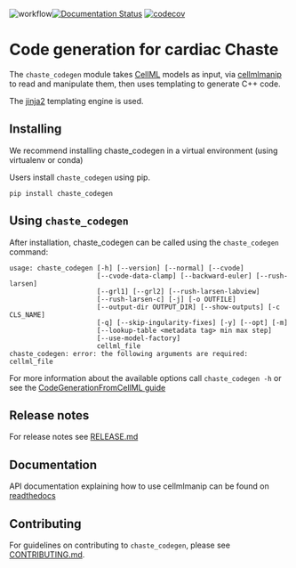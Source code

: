 ![workflow](https://github.com/ModellingWebLab/chaste-codegen/actions/workflows/pytest.yml/badge.svg)[![Documentation Status](https://readthedocs.org/projects/chaste-codegen/badge/?version=latest)](https://chaste-codegen.readthedocs.io/en/latest/?badge=latest) [![codecov](https://codecov.io/gh/ModellingWebLab/chaste-codegen/branch/master/graph/badge.svg)](https://codecov.io/gh/ModellingWebLab/chaste-codegen)

# Code generation for cardiac Chaste

The `chaste_codegen` module takes [CellML](https://www.cellml.org/) models as input, via [cellmlmanip](https://github.com/ModellingWebLab/cellmlmanip) to read and manipulate them, then uses templating to generate C++ code.

The [jinja2](http://jinja.pocoo.org/) templating engine is used.

## Installing 
We recommend installing chaste_codegen in a virtual environment (using virtualenv or conda)

Users install `chaste_codegen` using pip.

```
pip install chaste_codegen
```

## Using `chaste_codegen`
After installation, chaste_codegen can be called using the `chaste_codegen` command:
```
usage: chaste_codegen [-h] [--version] [--normal] [--cvode]
                      [--cvode-data-clamp] [--backward-euler] [--rush-larsen]
                      [--grl1] [--grl2] [--rush-larsen-labview]
                      [--rush-larsen-c] [-j] [-o OUTFILE]
                      [--output-dir OUTPUT_DIR] [--show-outputs] [-c CLS_NAME]
                      [-q] [--skip-ingularity-fixes] [-y] [--opt] [-m]
                      [--lookup-table <metadata tag> min max step]
                      [--use-model-factory]
                      cellml_file
chaste_codegen: error: the following arguments are required: cellml_file

```

For more information about the available options call
`chaste_codegen -h` or see the [CodeGenerationFromCellML guide](https://chaste.cs.ox.ac.uk/trac/wiki/ChasteGuides/CodeGenerationFromCellML) 


## Release notes
For release notes see [RELEASE.md](./RELEASE.md)


## Documentation
API documentation explaining how to use cellmlmanip can be found on [readthedocs](https://chaste-codegen.readthedocs.io/en/latest/)


## Contributing
For guidelines on contributing to `chaste_codegen`, please see [CONTRIBUTING.md](CONTRIBUTING.md).
